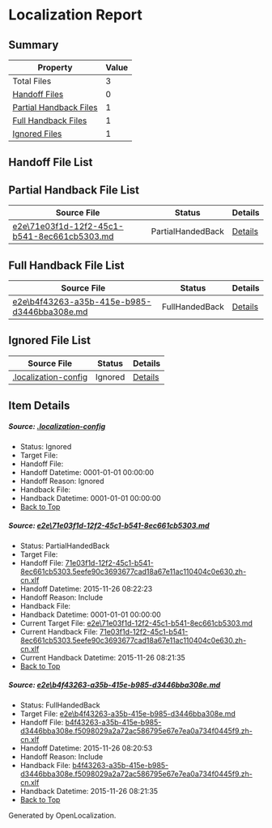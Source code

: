 # <a name='report-top'></a> Localization Report

## Summary
 Property | Value 
 -------- | ----- 
 Total Files | 3
[ Handoff Files ](#handoff-list)| 0
[ Partial Handback Files ](#partial-handback-list)| 1
[ Full Handback Files ](#full-handback-list)| 1
[ Ignored Files ](#ignored-list)| 1

## <a name='handoff-list'></a> Handoff File List

## <a name='partial-handback-list'></a> Partial Handback File List
 Source File | Status | Details 
 ----------- | ------ | ------- 
 [e2e\71e03f1d-12f2-45c1-b541-8ec661cb5303.md](https://github.com/OpenLocalizationTest/oltest/blob/ae25588788114c954624b8aa1b5e8d53147032c8/e2e/71e03f1d-12f2-45c1-b541-8ec661cb5303.md) | PartialHandedBack | [Details](#88435cac8efff00d325bf8232c82c094e282ddb91)

## <a name='handback-list'></a> Full Handback File List
 Source File | Status | Details 
 ----------- | ------ | ------- 
 [e2e\b4f43263-a35b-415e-b985-d3446bba308e.md](https://github.com/OpenLocalizationTest/oltest/blob/8ddc5a7b1bb6d0e18055a9351cf929d25807155f/e2e/b4f43263-a35b-415e-b985-d3446bba308e.md) | FullHandedBack | [Details](#f2066a5755724941e0d0402cf571fa2ec9dcbbf72)

## <a name='ignored-list'></a> Ignored File List
 Source File | Status | Details 
 ----------- | ------ | ------- 
 [.localization-config](https://github.com/OpenLocalizationTest/oltest/blob/ae25588788114c954624b8aa1b5e8d53147032c8/.localization-config) | Ignored | [Details](#048a0e657b81f2e30d1cbef1ba533f0de3ca11c40)

## Item Details
##### <a name='048a0e657b81f2e30d1cbef1ba533f0de3ca11c40'></a> Source: [.localization-config](https://github.com/OpenLocalizationTest/oltest/blob/ae25588788114c954624b8aa1b5e8d53147032c8/.localization-config)
* Status: Ignored
* Target File: 
* Handoff File: 
* Handoff Datetime: 0001-01-01 00:00:00
* Handoff Reason: Ignored
* Handback File: 
* Handback Datetime: 0001-01-01 00:00:00
* [Back to Top](#report-top)

##### <a name='88435cac8efff00d325bf8232c82c094e282ddb91'></a> Source: [e2e\71e03f1d-12f2-45c1-b541-8ec661cb5303.md](https://github.com/OpenLocalizationTest/oltest/blob/ae25588788114c954624b8aa1b5e8d53147032c8/e2e/71e03f1d-12f2-45c1-b541-8ec661cb5303.md)
* Status: PartialHandedBack
* Target File: 
* Handoff File: [71e03f1d-12f2-45c1-b541-8ec661cb5303.5eefe90c3693677cad18a67e11ac110404c0e630.zh-cn.xlf](https://github.com/OpenLocalizationTestOrg/olhandoff/blob/a78236bf023c89a5c5bd4e70458a72564a5dc0bf/ol-handoff/OpenLocalizationTestOrg/oltest.zh-cn/yanz/71e03f1d-12f2-45c1-b541-8ec661cb5303.5eefe90c3693677cad18a67e11ac110404c0e630.zh-cn.xlf)
* Handoff Datetime: 2015-11-26 08:22:23
* Handoff Reason: Include
* Handback File: 
* Handback Datetime: 0001-01-01 00:00:00
* Current Target File: [e2e\71e03f1d-12f2-45c1-b541-8ec661cb5303.md](https://github.com/OpenLocalizationTestOrg/oltest.zh-cn/blob/d1579533422cdbbf328a70f1d660ee38320fbb73/e2e/71e03f1d-12f2-45c1-b541-8ec661cb5303.md)
* Current Handback File: [71e03f1d-12f2-45c1-b541-8ec661cb5303.5eefe90c3693677cad18a67e11ac110404c0e630.zh-cn.xlf](https://github.com/OpenLocalizationTestOrg/olhandback/blob/2f23d8ee0350d130f0214fa0519bab42d3d128d8/ol-handback/OpenLocalizationTestOrg/oltest.zh-cn/yanz/71e03f1d-12f2-45c1-b541-8ec661cb5303.5eefe90c3693677cad18a67e11ac110404c0e630.zh-cn.xlf)
* Current Handback Datetime: 2015-11-26 08:21:35
* [Back to Top](#report-top)

##### <a name='f2066a5755724941e0d0402cf571fa2ec9dcbbf72'></a> Source: [e2e\b4f43263-a35b-415e-b985-d3446bba308e.md](https://github.com/OpenLocalizationTest/oltest/blob/8ddc5a7b1bb6d0e18055a9351cf929d25807155f/e2e/b4f43263-a35b-415e-b985-d3446bba308e.md)
* Status: FullHandedBack
* Target File: [e2e\b4f43263-a35b-415e-b985-d3446bba308e.md](https://github.com/OpenLocalizationTestOrg/oltest.zh-cn/blob/d1579533422cdbbf328a70f1d660ee38320fbb73/e2e/b4f43263-a35b-415e-b985-d3446bba308e.md)
* Handoff File: [b4f43263-a35b-415e-b985-d3446bba308e.f5098029a2a72ac586795e67e7ea0a734f0445f9.zh-cn.xlf](https://github.com/OpenLocalizationTestOrg/olhandoff/blob/b19dc2d24acaba99f652f4f02fde9aed79f8a109/ol-handoff/OpenLocalizationTestOrg/oltest.zh-cn/yanz/b4f43263-a35b-415e-b985-d3446bba308e.f5098029a2a72ac586795e67e7ea0a734f0445f9.zh-cn.xlf)
* Handoff Datetime: 2015-11-26 08:20:53
* Handoff Reason: Include
* Handback File: [b4f43263-a35b-415e-b985-d3446bba308e.f5098029a2a72ac586795e67e7ea0a734f0445f9.zh-cn.xlf](https://github.com/OpenLocalizationTestOrg/olhandback/blob/2f23d8ee0350d130f0214fa0519bab42d3d128d8/ol-handback/OpenLocalizationTestOrg/oltest.zh-cn/yanz/b4f43263-a35b-415e-b985-d3446bba308e.f5098029a2a72ac586795e67e7ea0a734f0445f9.zh-cn.xlf)
* Handback Datetime: 2015-11-26 08:21:35
* [Back to Top](#report-top)


Generated by OpenLocalization.
